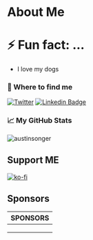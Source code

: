 # About Me

<!--
**austinsonger/austinsonger** is a ✨ _special_ ✨ repository because its `README.md` (this file) appears on your GitHub profile.

Here are some ideas to get you started:

- 🔭 I’m currently working on ...
- 🌱 I’m currently learning ...
- 👯 I’m looking to collaborate on ...
- 🤔 I’m looking for help with ...
- 💬 Ask me about ...
- 📫 How to reach me: ...
- 😄 Pronouns: ...
- ⚡ Fun fact: ...
-->


# ⚡ Fun fact: ...
- I love my dogs



### 🤔 Where to find me

[![Twitter](https://img.shields.io/twitter/url/https/twitter.com/TheAustinSonger.svg?style=social&label=Follow%20%40TheAustinsonger)](https://twitter.com/TheAustinSonger)
[![Linkedin Badge](https://img.shields.io/badge/-Austin%20Songer-blue?style=flat-square&logo=Linkedin&logoColor=white&link=https://www.linkedin.com/in/austinsonger/)](https://www.linkedin.com/in/austinsonger/)







### 📈 My GitHub Stats

<p align="left"> <img src="https://github-readme-stats.vercel.app/api?username=austinsonger&show_icons=true&theme=gotham" alt="austinsonger" />


## Support ME
  
[![ko-fi](https://ko-fi.com/img/githubbutton_sm.svg)](https://ko-fi.com/T6T163ESR)
  

## Sponsors

|SPONSORS|
|---|
|   |
|   |
|   |



